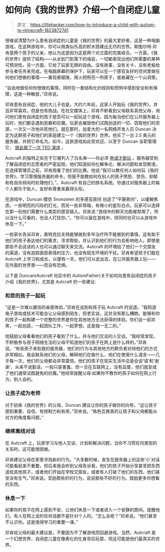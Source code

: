 # 如何向《我的世界》介绍一个自闭症儿童

> 原文：<https://lifehacker.com/how-to-introduce-a-child-with-autism-to-minecraft-1823872741>

很难说清楚为什么患有自闭症的儿童是《我的世界》的最大爱好者，这是一种电脑游戏，在这种游戏中，你可以用类似乐高的积木搭建出无尽的世界。斯图尔特·邓肯是两个孩子的父亲，他认为这是因为这是两个对立面的完美结合。一方面，《我的世界》提供了结构——从水到门到落下的熔岩，一切都表现出他们所需要的某种可预测性。另一方面，它给了玩家无限的自由。没有故事，没有关卡，没有老板给参与者任务来完成。在电脑屏幕的保护下，玩家可以在一个感官友好的空间里做任何他们想做的事情——重现泰姬陵，用火把照亮一所房子，或者藏在一个山洞里。



“自由地做任何你想做的事情，同时在一套结构化的规则和惯例中感到安全和有保障，这是一种解放，”邓肯说。

邓肯患有自闭症，他的大儿子也是。大约六年前，这家人开始玩《我的世界》，并且非常喜欢。但是也有挑战。在社交媒体上，邓肯不断看到父母联系其他父母，询问他们患有自闭症的孩子是否可以一起玩这个游戏，因为每当他们在公共服务器上玩时，他们都会遇到恶霸和巨魔。玩家会摧毁他们试图创造的一切，窃取他们的资源，一次又一次地杀死他们。就在那时，加拿大的一名网络开发人员 Duncan 决定为这群孩子和他们的家庭建立一个《我的世界》世界。他买了一台 2.5 美元的服务器，并把它命名为。如今，这款游戏如此受欢迎，以至于 Duncan 全职管理它， [就此做了一次 TED 演讲](https://www.ted.com/talks/stuart_duncan_how_i_use_minecraft_to_help_kids_with_autism) 。

Autcraft 的独特之处在于它被列入了白名单——你必须 [申请才能玩](http://www.autcraft.com/whitelist) 。服务器受到了解自闭症的志愿者的严密监控。他们知道如何化解争论、解决问题和发现欺凌。在选择管理员之前，邓肯观看了他们的比赛。他说:“我可以教任何人如何玩《我的世界》，学习管理服务器的命令，但我不能教如何在别人的孩子愤怒、受伤、抑郁和有自杀倾向时处理他们。”。Autcraft 有自己的排名系统。你通过对服务器上的每个人都乐于助人、友好和尊重来赢得头衔。

在游戏中，Duncan 模仿 Snoezelen 的多感官房间 创造了“平静房间”，以缓解焦虑。一些明亮的闪烁的灯光，而另一些非常暗，有微小的星形白点。玩家可以选择在那一刻他们需要什么类型的感官输入。邓肯说:“游戏中的聊天功能被禁用了，所以没什么可看的，也没人打扰你。”。“你可以留在游戏中，但同时也可以从游戏中休息一下。”

一些家长告诉邓肯，奥特克拉夫特能够做到多年治疗所不能做到的事情。这有助于他们的孩子表达他们的需求，寻求帮助，并认识到他们的行为会影响他人。即使是那些不会说话的人也可以通过聊天来交流。Autcraft 的环境给了他们一个交朋友的渠道，没有追踪面部表情的压力，也没有陌生环境的干扰。邓肯希望孩子们能在 Autcraft 上学习和成长，以便有一天，他们可以走出去，在公共服务器上玩——在外面的世界里——而没有恐惧。

以下是 Duncan(Autcraft 社区中的 AutismFather)关于如何向患有自闭症的孩子介绍《我的世界》，尤其是 Autcraft 的一些建议:

### 和您的孩子一起玩

“这是一次难以置信的亲密体验，”邓肯在谈到和孩子玩 Autcraft 时说道。“我知道电子游戏或技术可能会让父母感到陌生，但老实说，这并没有那么糟糕。能够和你的孩子一起构建一个完整的世界是你在其他地方无法获得的体验。你们会一起欢笑，一起创造，一起团队工作，一起梦想。这是独一无二的。”

他鼓励父母看看他们的孩子看到了什么，并与他们交谈的人交谈。“我经常发现，不积极参与孩子网络生活的父母不知道他们的孩子在网上是什么样的，”邓肯说。“有些孩子来到我的服务器，他们的行为与其他地方的欺负者对待他们的方式非常相似。我会联系他们的父母，解释他们在做什么，他们在使用什么语言——几乎每一次，他们的父母都会非常震惊。他们的孩子在现实生活中总是会说‘请’和‘谢谢’，从来不说脏话，一般只是害羞，但一旦在互联网上，没有监督，他们就变成了他们通常试图避免的巨魔。”他经常提醒父母:如果你不教你的孩子如何在网上行为，别人会的。

### **让孩子成为老师**

对于初来《我的世界》的父母，Duncan 建议让你的孩子做你的向导。“这让孩子感到重要、自信、有控制力和有用，”邓肯说。“角色互换真的让孩子和父母都能从对方的角度看问题。”

### 继续离线对话

在 Autcraft 上，玩家学习与他人交谈、计划和解决问题，当你不习惯任何类型的关系时，这可能很困难。

邓肯建议父母在家里寻找新的行为。“大多数时候，发生在服务器上的这些‘小’对话可能看起来不重要，但后来我会听到父母告诉我，他们的孩子开始分享甚至把东西送给其他孩子，或者他们开始在学校交朋友，或者有人打破了他们的东西，他们甚至没有生气，”邓肯说。奖励那些好的行为，说说那些不好的行为。鼓励更多你想看的东西。

### 休息一下

如果你的孩子在网上感到不安，让他们休息一下或者进入一个安静的房间。提醒他们，有人在网上说的任何话都不是针对个人的。“怎么会呢？”邓肯说。“他们甚至不认识你。这是值得学习的重要一课。”

邓肯给父母的最大建议是，不要因为不了解游戏而回避游戏。当然，Autcraft 是一个幻想世界，自闭症儿童在像素化的化身背后玩耍，但这可能是他们最真实的世界。